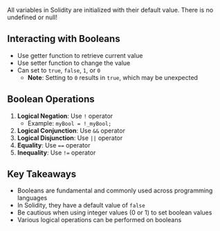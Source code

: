 All variables in Solidity are initialized with their default value. There is no undefined or null!

Interacting with Booleans
-------------------------

-   Use getter function to retrieve current value
-   Use setter function to change the value
-   Can set to `true`, `false`, `1`, or `0`
    -   **Note**: Setting to `0` results in `true`, which may be unexpected

Boolean Operations
------------------

1.  **Logical Negation**: Use `!` operator
    -   Example: `myBool = !_myBool;`
2.  **Logical Conjunction**: Use `&&` operator
3.  **Logical Disjunction**: Use `||` operator
4.  **Equality**: Use `==` operator
5.  **Inequality**: Use `!=` operator

Key Takeaways
-------------

-   Booleans are fundamental and commonly used across programming languages
-   In Solidity, they have a default value of `false`
-   Be cautious when using integer values (0 or 1) to set boolean values
-   Various logical operations can be performed on booleans